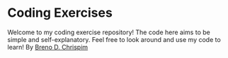 # Coding Exercises
Welcome to my coding exercise repository! The code here aims to be simple and self-explanatory. Feel free to look around and use my code to learn!
By [Breno D. Chrispim](https://github.com/DChrispim)
